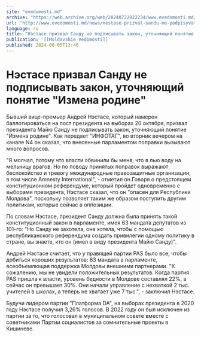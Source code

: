 ```yaml
---
site: "evedomosti.md"
archive: "https://web.archive.org/web/20240722022234/www.evedomosti.md/news/nestase-prizval-sandu-ne-podpisyvat-zakon-utochnyayushij-pon"
url: "http://www.evedomosti.md/news/nestase-prizval-sandu-ne-podpisyvat-zakon-utochnyayushij-pon"
language: ru
title: "Нэстасе призвал Санду не подписывать закон, уточняющий понятие \"Измена родине\""
publication: '[[Moldavskie Vedomosti]]'
published: 2024-06-05T13:46
---
```


# Нэстасе призвал Санду не подписывать закон, уточняющий понятие "Измена родине"

Бывший вице-премьер Андрей Нэстасе, который намерен баллотироваться на пост президента на выборах 20 октября, призвал президента Майю Санду не подписывать закон, уточняющий понятие "Измена родине". Как передает "ИНФОТАГ", во вторник вечером на канале N4 он сказал, что внесенные парламентом поправки вызывают много вопросов.

"Я молчал, потому что власти обвинили бы меня, что я лью воду на мельницу врагов. Но по поводу принятых поправок выражают беспокойство и тревогу международные правозащитные организации, в том числе Amnesty International", - отметил он.Говоря о предстоящем конституционном референдуме, который пройдет одновременно с выборами президента, Нэстасе сказал, что он "опасен для Республики Молдова", поскольку позволяет таким же образом поступить другим политикам, которые сейчас в оппозиции.

По словам Нэстасе, президент Санду должна была принять такой конституционный закон в парламенте, имея 63 мандата депутатов из 101-го: "Но Санду не захотела, она хотела, чтобы с помощью республиканского референдума создать привилегии одному политику в стране, вы знаете, кто он (имел в виду президента Майю Санду)".

Андрей Нэстасе считает, что у правящей партии PAS было все, чтобы добиться хороших результатов: 63 мандата в парламенте, всеобъемлющая поддержка Молдовы внешними партнерами. "К сожалению, мы не увидели положительных результатов. Когда партия PAS пришла к власти, уровень бедности в Молдове составлял 22%, а сейчас он превышает 30%. Они начали управление с нехваткой 2 тыс. учителей в школах, а теперь не хватает уже 7 тыс.", - заключил Нэстасе.

Будучи лидером партии "Платформа DA", на выборах президента в 2020 году Нэстасе получил 3,26% голосов. В 2022 году он был исключен из партии за то, что голосовал в муниципальном совете вместе с советниками Партии социалистов за сомнительные проекты в Кишиневе.